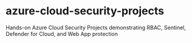 # azure-cloud-security-projects
Hands-on Azure Cloud Security Projects demonstrating RBAC, Sentinel, Defender for Cloud, and Web App protection
